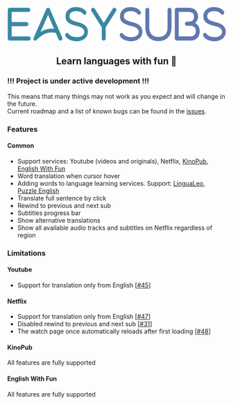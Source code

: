 <p align="center">
  <img height="80" src="./logo.png">
</p>
<p align="center">
  <h2 align="center">Learn languages with fun 🎉</h2>
</p>

### !!! Project is under active development !!!

This means that many things may not work as you expect and will change in the future.  
Current roadmap and a list of known bugs can be found in the [issues](https://github.com/Nitrino/easysubs/issues).

### Features

#### Common

- Support services: Youtube (videos and originals), Netflix, [KinoPub](https://kino.pub), [English With Fun](https://english-with-fun.com)
- Word translation when cursor hover
- Adding words to language learning services. Support: [LinguaLeo](https://lingualeo.com), [Puzzle English](https://puzzle-english.com)
- Translate full sentence by click
- Rewind to previous and next sub
- Subtitles progress bar
- Show alternative translations
- Show all available audio tracks and subtitles on Netflix regardless of region

### Limitations

#### Youtube

- Support for translation only from English [[#45](https://github.com/Nitrino/easysubs/issues/45)]

#### Netflix

- Support for translation only from English [[#47](https://github.com/Nitrino/easysubs/issues/47)]
- Disabled rewind to previous and next sub [[#31](https://github.com/Nitrino/easysubs/issues/31)]
- The watch page once automatically reloads after first loading [[#48](https://github.com/Nitrino/easysubs/issues/48)]

#### KinoPub

All features are fully supported

#### English With Fun

All features are fully supported
